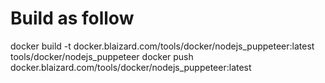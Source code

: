 # Build as follow

docker build -t docker.blaizard.com/tools/docker/nodejs_puppeteer:latest tools/docker/nodejs_puppeteer
docker push docker.blaizard.com/tools/docker/nodejs_puppeteer:latest
